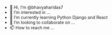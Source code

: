 - 👋 Hi, I’m @bhavyaharidas7
- 👀 I’m interested in ...
- 🌱 I’m currently learning Python Django and React
- 💞️ I’m looking to collaborate on ...
- 📫 How to reach me ...

<!---
bhavyaharidas7/bhavyaharidas7 is a ✨ special ✨ repository because its `README.md` (this file) appears on your GitHub profile.
You can click the Preview link to take a look at your changes.
--->

